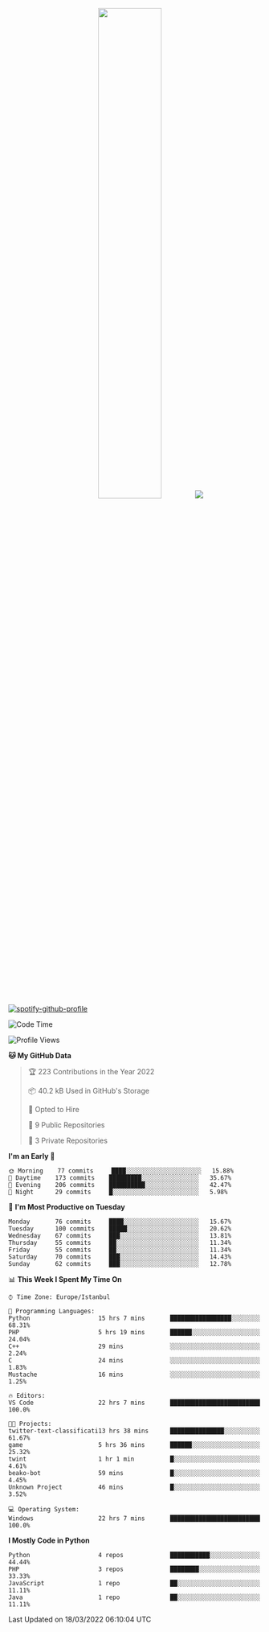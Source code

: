 <p align="center">
  <img height="50%" width="auto" src ="https://github-readme-stats.vercel.app/api/top-langs/?username=3nws&layout=compact&hide_border=true&theme=darcula&bg_color=00000000&langs_count=6&hide=jupyter%20notebook,tex,css,ejs,gherkin,mustache,shell,procfile">
  <img src ="https://github-readme-streak-stats.herokuapp.com?user=3nws&theme=darcula&hide_border=true&background=FFFFFF00">
  <br>
  <br>
</p>
  
[![spotify-github-profile](https://spotify-github-profile.vercel.app/api/view?uid=6ina68mkaqzvpogcq1v51dp37&cover_image=true&theme=novatorem&bar_color=ff0a0a&bar_color_cover=true)](https://spotify-github-profile.vercel.app/api/view?uid=6ina68mkaqzvpogcq1v51dp37&redirect=true)

<!--START_SECTION:waka-->
![Code Time](http://img.shields.io/badge/Code%20Time-70%20hrs%205%20mins-blue)

![Profile Views](http://img.shields.io/badge/Profile%20Views-1-blue)

**🐱 My GitHub Data** 

> 🏆 223 Contributions in the Year 2022
 > 
> 📦 40.2 kB Used in GitHub's Storage 
 > 
> 💼 Opted to Hire
 > 
> 📜 9 Public Repositories 
 > 
> 🔑 3 Private Repositories  
 > 
**I'm an Early 🐤** 

```text
🌞 Morning    77 commits     ████░░░░░░░░░░░░░░░░░░░░░   15.88% 
🌆 Daytime    173 commits    █████████░░░░░░░░░░░░░░░░   35.67% 
🌃 Evening    206 commits    ██████████░░░░░░░░░░░░░░░   42.47% 
🌙 Night      29 commits     █░░░░░░░░░░░░░░░░░░░░░░░░   5.98%

```
📅 **I'm Most Productive on Tuesday** 

```text
Monday       76 commits     ████░░░░░░░░░░░░░░░░░░░░░   15.67% 
Tuesday      100 commits    █████░░░░░░░░░░░░░░░░░░░░   20.62% 
Wednesday    67 commits     ███░░░░░░░░░░░░░░░░░░░░░░   13.81% 
Thursday     55 commits     ██░░░░░░░░░░░░░░░░░░░░░░░   11.34% 
Friday       55 commits     ██░░░░░░░░░░░░░░░░░░░░░░░   11.34% 
Saturday     70 commits     ███░░░░░░░░░░░░░░░░░░░░░░   14.43% 
Sunday       62 commits     ███░░░░░░░░░░░░░░░░░░░░░░   12.78%

```


📊 **This Week I Spent My Time On** 

```text
⌚︎ Time Zone: Europe/Istanbul

💬 Programming Languages: 
Python                   15 hrs 7 mins       █████████████████░░░░░░░░   68.31% 
PHP                      5 hrs 19 mins       ██████░░░░░░░░░░░░░░░░░░░   24.04% 
C++                      29 mins             ░░░░░░░░░░░░░░░░░░░░░░░░░   2.24% 
C                        24 mins             ░░░░░░░░░░░░░░░░░░░░░░░░░   1.83% 
Mustache                 16 mins             ░░░░░░░░░░░░░░░░░░░░░░░░░   1.25%

🔥 Editors: 
VS Code                  22 hrs 7 mins       █████████████████████████   100.0%

🐱‍💻 Projects: 
twitter-text-classificati13 hrs 38 mins      ███████████████░░░░░░░░░░   61.67% 
game                     5 hrs 36 mins       ██████░░░░░░░░░░░░░░░░░░░   25.32% 
twint                    1 hr 1 min          █░░░░░░░░░░░░░░░░░░░░░░░░   4.61% 
beako-bot                59 mins             █░░░░░░░░░░░░░░░░░░░░░░░░   4.45% 
Unknown Project          46 mins             █░░░░░░░░░░░░░░░░░░░░░░░░   3.52%

💻 Operating System: 
Windows                  22 hrs 7 mins       █████████████████████████   100.0%

```

**I Mostly Code in Python** 

```text
Python                   4 repos             ███████████░░░░░░░░░░░░░░   44.44% 
PHP                      3 repos             ████████░░░░░░░░░░░░░░░░░   33.33% 
JavaScript               1 repo              ██░░░░░░░░░░░░░░░░░░░░░░░   11.11% 
Java                     1 repo              ██░░░░░░░░░░░░░░░░░░░░░░░   11.11%

```



 Last Updated on 18/03/2022 06:10:04 UTC
<!--END_SECTION:waka-->

<!--
**3nws/3nws** is a ✨ _special_ ✨ repository because its `README.md` (this file) appears on your GitHub profile.

Here are some ideas to get you started:

- 🔭 I’m currently working on ...
- 🌱 I’m currently learning ...
- 👯 I’m looking to collaborate on ...
- 🤔 I’m looking for help with ...
- 💬 Ask me about ...
- 📫 How to reach me: ...
- 😄 Pronouns: ...
- ⚡ Fun fact: ...
-->
